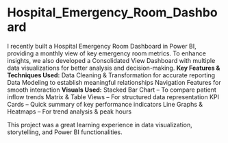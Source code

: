 # Hospital_Emergency_Room_Dashboard
I recently built a Hospital Emergency Room Dashboard in Power BI, providing a monthly view of key emergency room metrics. To enhance insights, we also developed a Consolidated View Dashboard with multiple data visualizations for better analysis and decision-making.
**Key Features & Techniques Used:**
  Data Cleaning & Transformation for accurate reporting
  Data Modeling to establish meaningful relationships
  Navigation Features for smooth interaction
**Visuals Used:**
   Stacked Bar Chart – To compare patient inflow trends
   Matrix & Table Views – For structured data representation
   KPI Cards – Quick summary of key performance indicators
   Line Graphs & Heatmaps – For trend analysis & peak hours

This project was a great learning experience in data visualization, storytelling, and Power BI functionalities.
